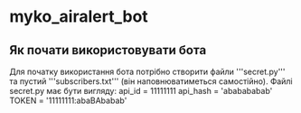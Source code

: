 # myko_airalert_bot
## Як почати використовувати бота
Для початку використання бота потрібно створити файли '''secret.py''' та пустий '''subscribers.txt''' (він наповнюватиметься самостійно). Файлі secret.py має бути вигляду:
api_id = 11111111
api_hash = 'ababababab'
TOKEN = '11111111:abaBAbabab'
